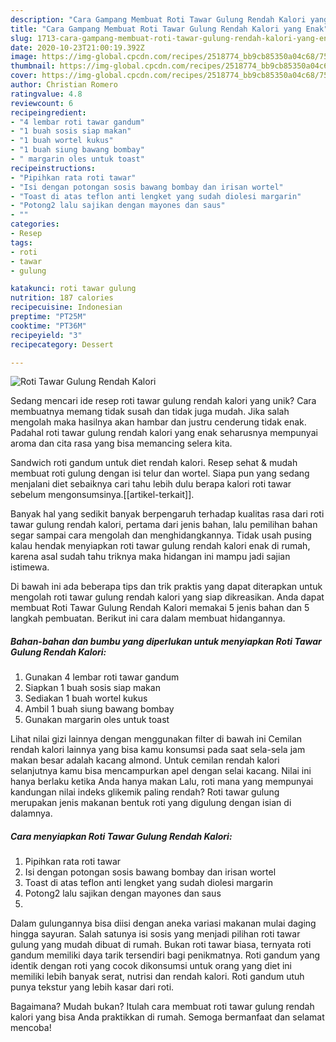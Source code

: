 ```yaml
---
description: "Cara Gampang Membuat Roti Tawar Gulung Rendah Kalori yang Enak"
title: "Cara Gampang Membuat Roti Tawar Gulung Rendah Kalori yang Enak"
slug: 1713-cara-gampang-membuat-roti-tawar-gulung-rendah-kalori-yang-enak
date: 2020-10-23T21:00:19.392Z
image: https://img-global.cpcdn.com/recipes/2518774_bb9cb85350a04c68/751x532cq70/roti-tawar-gulung-rendah-kalori-foto-resep-utama.jpg
thumbnail: https://img-global.cpcdn.com/recipes/2518774_bb9cb85350a04c68/751x532cq70/roti-tawar-gulung-rendah-kalori-foto-resep-utama.jpg
cover: https://img-global.cpcdn.com/recipes/2518774_bb9cb85350a04c68/751x532cq70/roti-tawar-gulung-rendah-kalori-foto-resep-utama.jpg
author: Christian Romero
ratingvalue: 4.8
reviewcount: 6
recipeingredient:
- "4 lembar roti tawar gandum"
- "1 buah sosis siap makan"
- "1 buah wortel kukus"
- "1 buah siung bawang bombay"
- " margarin oles untuk toast"
recipeinstructions:
- "Pipihkan rata roti tawar"
- "Isi dengan potongan sosis bawang bombay dan irisan wortel"
- "Toast di atas teflon anti lengket yang sudah diolesi margarin"
- "Potong2 lalu sajikan dengan mayones dan saus"
- ""
categories:
- Resep
tags:
- roti
- tawar
- gulung

katakunci: roti tawar gulung 
nutrition: 187 calories
recipecuisine: Indonesian
preptime: "PT25M"
cooktime: "PT36M"
recipeyield: "3"
recipecategory: Dessert

---
```



![Roti Tawar Gulung Rendah Kalori](https://img-global.cpcdn.com/recipes/2518774_bb9cb85350a04c68/751x532cq70/roti-tawar-gulung-rendah-kalori-foto-resep-utama.jpg)

Sedang mencari ide resep roti tawar gulung rendah kalori yang unik? Cara membuatnya memang tidak susah dan tidak juga mudah. Jika salah mengolah maka hasilnya akan hambar dan justru cenderung tidak enak. Padahal roti tawar gulung rendah kalori yang enak seharusnya mempunyai aroma dan cita rasa yang bisa memancing selera kita.

Sandwich roti gandum untuk diet rendah kalori. Resep sehat &amp; mudah membuat roti gulung dengan isi telur dan wortel. Siapa pun yang sedang menjalani diet sebaiknya cari tahu lebih dulu berapa kalori roti tawar sebelum mengonsumsinya.[[artikel-terkait]].

Banyak hal yang sedikit banyak berpengaruh terhadap kualitas rasa dari roti tawar gulung rendah kalori, pertama dari jenis bahan, lalu pemilihan bahan segar sampai cara mengolah dan menghidangkannya. Tidak usah pusing kalau hendak menyiapkan roti tawar gulung rendah kalori enak di rumah, karena asal sudah tahu triknya maka hidangan ini mampu jadi sajian istimewa.


Di bawah ini ada beberapa tips dan trik praktis yang dapat diterapkan untuk mengolah roti tawar gulung rendah kalori yang siap dikreasikan. Anda dapat membuat Roti Tawar Gulung Rendah Kalori memakai 5 jenis bahan dan 5 langkah pembuatan. Berikut ini cara dalam membuat hidangannya.

<!--inarticleads1-->

##### Bahan-bahan dan bumbu yang diperlukan untuk menyiapkan Roti Tawar Gulung Rendah Kalori:

1. Gunakan 4 lembar roti tawar gandum
1. Siapkan 1 buah sosis siap makan
1. Sediakan 1 buah wortel kukus
1. Ambil 1 buah siung bawang bombay
1. Gunakan  margarin oles untuk toast


Lihat nilai gizi lainnya dengan menggunakan filter di bawah ini Cemilan rendah kalori lainnya yang bisa kamu konsumsi pada saat sela-sela jam makan besar adalah kacang almond. Untuk cemilan rendah kalori selanjutnya kamu bisa mencampurkan apel dengan selai kacang. Nilai ini hanya berlaku ketika Anda hanya makan Lalu, roti mana yang mempunyai kandungan nilai indeks glikemik paling rendah? Roti tawar gulung merupakan jenis makanan bentuk roti yang digulung dengan isian di dalamnya. 

<!--inarticleads2-->

##### Cara menyiapkan Roti Tawar Gulung Rendah Kalori:

1. Pipihkan rata roti tawar
1. Isi dengan potongan sosis bawang bombay dan irisan wortel
1. Toast di atas teflon anti lengket yang sudah diolesi margarin
1. Potong2 lalu sajikan dengan mayones dan saus
1. 


Dalam gulungannya bisa diisi dengan aneka variasi makanan mulai daging hingga sayuran. Salah satunya isi sosis yang menjadi pilihan roti tawar gulung yang mudah dibuat di rumah. Bukan roti tawar biasa, ternyata roti gandum memiliki daya tarik tersendiri bagi penikmatnya. Roti gandum yang identik dengan roti yang cocok dikonsumsi untuk orang yang diet ini memiliki lebih banyak serat, nutrisi dan rendah kalori. Roti gandum utuh punya tekstur yang lebih kasar dari roti. 

Bagaimana? Mudah bukan? Itulah cara membuat roti tawar gulung rendah kalori yang bisa Anda praktikkan di rumah. Semoga bermanfaat dan selamat mencoba!
